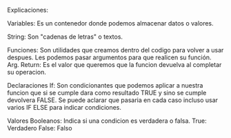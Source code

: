 Explicaciones:

Variables: Es un contenedor donde podemos almacenar datos o valores.

String: Son "cadenas de letras" o textos.

Funciones: Son utilidades que creamos dentro del codigo para volver a usar despues. Les podemos pasar argumentos para que realicen su función.
    Arg. Return: Es el valor que queremos que la funcion devuelva al completar su operacion. 

Declaraciones If: Son condicionantes que podemos aplicar a nuestra funcion que si se cumple dara como resultado TRUE y sino se cumple devolvera FALSE. Se puede aclarar que pasaria en cada caso incluso usar varios IF ELSE para indicar condiciones.

Valores Booleanos: Indica si una condicion es verdadera o falsa.
    True: Verdadero
    False: Falso

